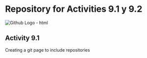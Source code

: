 # Repository for Activities 9.1 y 9.2
<img src="https://github.githubassets.com/images/modules/logos_page/GitHub-Mark.png" alt="Github Logo - html" title="Github Logo - html" />

<a class="anchor" id="Activity 9.1" ></a>
## Activity 9.1
Creating a git page to include repositories

